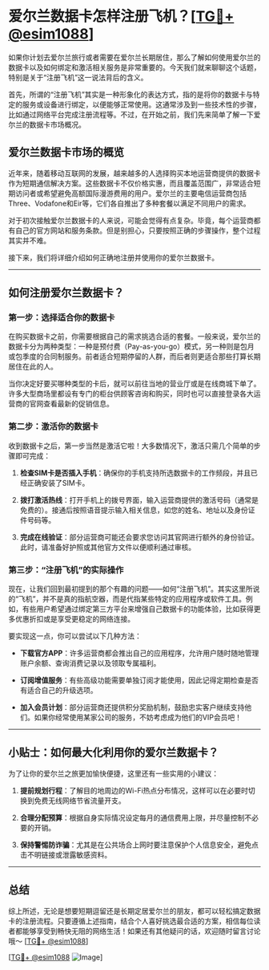 # 爱尔兰数据卡怎样注册飞机？[[TG💪+ @esim1088](https://t.me/s/esim1088)]

如果你计划去爱尔兰旅行或者需要在爱尔兰长期居住，那么了解如何使用爱尔兰的数据卡以及如何绑定和激活相关服务是非常重要的。今天我们就来聊聊这个话题，特别是关于“注册飞机”这一说法背后的含义。

首先，所谓的“注册飞机”其实是一种形象化的表达方式，指的是将你的数据卡与特定的服务或设备进行绑定，以便能够正常使用。这通常涉及到一些技术性的步骤，比如通过网络平台完成注册流程等。不过，在开始之前，我们先来简单了解一下爱尔兰的数据卡市场概况。

## 爱尔兰数据卡市场的概览

近年来，随着移动互联网的发展，越来越多的人选择购买本地运营商提供的数据卡作为短期通信解决方案。这些数据卡不仅价格实惠，而且覆盖范围广，非常适合短期访问者或希望避免高额国际漫游费用的用户。爱尔兰的主要电信运营商包括Three、Vodafone和Eir等，它们各自推出了多种套餐以满足不同用户的需求。

对于初次接触爱尔兰数据卡的人来说，可能会觉得有点复杂。毕竟，每个运营商都有自己的官方网站和服务条款。但是别担心，只要按照正确的步骤操作，整个过程其实并不难。

接下来，我们将详细介绍如何正确地注册并使用你的爱尔兰数据卡。

---

## 如何注册爱尔兰数据卡？

### 第一步：选择适合你的数据卡

在购买数据卡之前，你需要根据自己的需求挑选合适的套餐。一般来说，爱尔兰的数据卡分为两种类型：一种是预付费（Pay-as-you-go）模式，另一种则是包月或包季度的合同制服务。前者适合短期停留的人群，而后者则更适合那些打算长期居住在此的人。

当你决定好要买哪种类型的卡后，就可以前往当地的营业厅或是在线商城下单了。许多大型商场里都设有专门的柜台供顾客咨询和购买，同时也可以直接登录各大运营商的官网查看最新的促销信息。

### 第二步：激活你的数据卡

收到数据卡之后，第一步当然是激活它啦！大多数情况下，激活只需几个简单的步骤即可完成：

1. **检查SIM卡是否插入手机**：确保你的手机支持所选数据卡的工作频段，并且已经正确安装了SIM卡。
   
2. **拨打激活热线**：打开手机上的拨号界面，输入运营商提供的激活号码（通常是免费的）。接通后按照语音提示输入相关信息，如您的姓名、地址以及身份证件号码等。

3. **完成在线验证**：部分运营商可能还会要求您访问其官网进行额外的身份验证。此时，请准备好护照或其他官方文件以便顺利通过审核。

### 第三步：“注册飞机”的实际操作

现在，让我们回到最初提到的那个有趣的问题——如何“注册飞机”。其实这里所说的“飞机”，并不是真的指航空器，而是代指某些特定的应用程序或软件工具。例如，有些用户希望通过绑定第三方平台来增强自己数据卡的功能体验，比如获得更多优惠折扣或是享受更稳定的网络连接。

要实现这一点，你可以尝试以下几种方法：

- **下载官方APP**：许多运营商都会推出自己的应用程序，允许用户随时随地管理账户余额、查询消费记录以及领取专属福利。
  
- **订阅增值服务**：有些高级功能需要单独订阅才能使用，因此记得定期检查是否有适合自己的升级选项。

- **加入会员计划**：部分运营商还提供积分奖励机制，鼓励忠实客户继续支持他们。如果你经常使用某家公司的服务，不妨考虑成为他们的VIP会员吧！

---

## 小贴士：如何最大化利用你的爱尔兰数据卡？

为了让你的爱尔兰之旅更加愉快便捷，这里还有一些实用的小建议：

1. **提前规划行程**：了解目的地周边的Wi-Fi热点分布情况，这样可以在必要时切换到免费无线网络节省流量开支。
   
2. **合理分配预算**：根据自身实际情况设定每月的通信费用上限，并尽量控制不必要的开销。
   
3. **保持警惕防诈骗**：尤其是在公共场合上网时要注意保护个人信息安全，避免点击不明链接或泄露敏感资料。

---

## 总结

综上所述，无论是想要短期逗留还是长期定居爱尔兰的朋友，都可以轻松搞定数据卡的注册流程。只要遵循上述指南，结合个人喜好挑选最合适的方案，相信每位读者都能够享受到畅快无阻的网络生活！如果还有其他疑问的话，欢迎随时留言讨论哦～ [[TG💪+ @esim1088](https://t.me/s/esim1088)]

[[TG💪+ @esim1088](https://t.me/s/esim1088) ![Image](https://i.postimg.cc/4NQfJmqS/Snipaste-2025-05-13-00-14-12.png)]